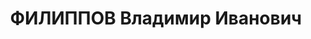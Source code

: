 ---
title: ФИЛИППОВ Владимир Иванович
description: "1897 р., м. Самара, росіянин, чл. ВКП(б), освіта вища, заступник керівника\
  \ групи партрадконтролю Дніпропетровського обкому партії. \n  27.11.1937 р.звинувачений\
  \ у належності до а/рад. організації, розстріляний 28.11.1937 р. \n  Реабілітований\
  \ 05.05.1956 р."
---